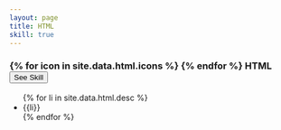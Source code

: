 ```yaml
---
layout: page
title: HTML
skill: true
---
```

<div class="header">
    <h3>
    {% for icon in site.data.html.icons %}
        <i class="{{icon}}"></i>
    {% endfor %}
     HTML <span><button class="btn btn-info" id="html">See Skill</button></span></h3>
</div>
<ul class="html">
    {% for li in site.data.html.desc %}
        <li>{{li}}</li>
    {% endfor %}
</ul>
